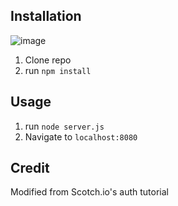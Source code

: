## Installation
![image](https://user-images.githubusercontent.com/112201564/200671304-3ddd3249-dcdf-4960-b499-c81b9532a3fb.png)

1. Clone repo
2. run `npm install`

## Usage

1. run `node server.js`
2. Navigate to `localhost:8080`

## Credit

Modified from Scotch.io's auth tutorial

